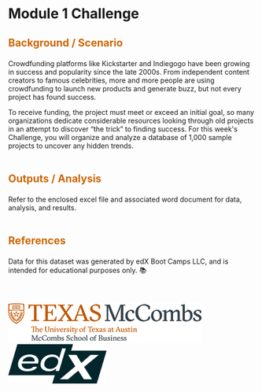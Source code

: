 # Module 1 Challenge

## <p style="color:#CC6600">Background / Scenario</p> 

Crowdfunding platforms like Kickstarter and Indiegogo have been growing in success and popularity since the late 2000s. From independent content creators to famous celebrities, more and more people are using crowdfunding to launch new products and generate buzz, but not every project has found success.

To receive funding, the project must meet or exceed an initial goal, so many organizations dedicate considerable resources looking through old projects in an attempt to discover “the trick” to finding success. For this week's Challenge, you will organize and analyze a database of 1,000 sample projects to uncover any hidden trends.  
<br>

## <p style="color:#CC6600">Outputs / Analysis</p> 
Refer to the enclosed excel file and associated word document for data, analysis, and results.  
<br>

## <p style="color:#CC6600">References</p>

Data for this dataset was generated by edX Boot Camps LLC, and is intended for educational purposes only.  📚  
<br>
<br>
<br>
![UTlogo](Images/utaustin-mccombs.png)      <img src="Images/edx-logo-elm.svg" width="200" height="80"> 
